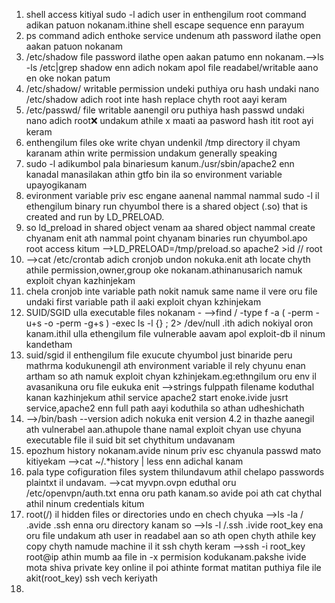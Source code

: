 1) shell access kitiyal sudo -l adich user in enthengilum root command adikan patuon nokanam.ithine shell escape sequence enn parayum
2) ps command adich enthoke service undenum ath password ilathe open aakan patuon nokanam
3) /etc/shadow file password ilathe open aakan patumo enn nokanam.-->ls -ls /etc|grep shadow enn adich nokam apol file readabel/writable aano en oke nokan patum
4) /etc/shadow/ writable permission undeki puthiya oru hash undaki nano /etc/shadow adich root inte hash replace chyth root aayi keram
5) /etc/passwd/ file writable aanengil oru puthiya hash passwd undaki nano adich root:x: undakum athile x maati aa pasword hash itit root ayi keram
6) enthengilum files oke write chyan undenkil /tmp directory il chyam karanam athin write permission undakum generally speaking
7) sudo -l adikumbol pala binariesum kanum./usr/sbin/apache2 enn kanadal manasilakan athin gtfo bin ila so environment variable upayogikanam
8) evironment variable priv esc engane aanenal nammal nammal sudo -l il ethengilum binary run chyumbol there is a shared object (.so) that is created and run by LD_PRELOAD.
9) so ld_preload in shared object venam aa shared object nammal create chyanam enit ath nammal point chyanam binaries run chyumbol.apo root access kitum
       -->LD_PRELOAD=/tmp/preload.so apache2
	   >id         // root
10) -->cat /etc/crontab adich cronjob undon nokuka.enit ath locate chyth athile permission,owner,group oke nokanam.athinanusarich namuk exploit chyan kazhinjekam
11) chela cronjob inte variable path nokit namuk same name il vere oru file undaki first variable path il aaki exploit chyan kzhinjekam
12) SUID/SGID ulla executable files nokanam -  -->find / -type f -a \( -perm -u+s -o -perm -g+s \) -exec ls -l {} \; 2> /dev/null   .ith adich nokiyal oron kanam.ithil ulla ethengilum file vulnerable aavam apol exploit-db il ninum kandetham
13) suid/sgid il enthengilum file exucute chyumbol just binaride peru mathrma kodukunengil ath environment variable il rely chyunu enan artham so ath namuk exploit chyan kzhinjekam.eg:ethngilum oru env il avasanikuna oru file eukuka enit -->strings fulppath filename  koduthal kanan kazhinjekum athil service apache2 start enoke.ivide jusrt service,apache2 enn full path aayi koduthila so athan udheshichath
14) -->/bin/bash --version adich nokuka enit version 4.2 in thazhe aanegil ath vulnerabel aan.athupole thane namal exploit chyan use chyuna executable file il suid bit set chythitum undavanam
15) epozhum history nokanam.avide ninum priv esc chyanula passwd mato kitiyekam -->cat ~/.*history | less enn adichal kanam
16) pala type cofiguration files system thilundavum athil chelapo passwords plaintxt il undavam. -->cat myvpn.ovpn  eduthal oru /etc/openvpn/auth.txt enna oru path kanam.so avide poi ath cat chythal athil ninum credentials kitum
17) root(/) il hidden files or directories undo en chech chyuka -->ls -la /   .avide .ssh enna oru directory kanam so -->ls -l /.ssh  .ivide root_key ena oru file undakum ath user in readabel aan so ath open chyth athile key copy chyth namude machine il it ssh chyth keram -->ssh -i root_key root@ip athin mumb aa file in -x permision kodukanam.pakshe ivide mota shiva private key online il poi athinte format matitan puthiya file ile akit(root_key) ssh vech keriyath
18) 